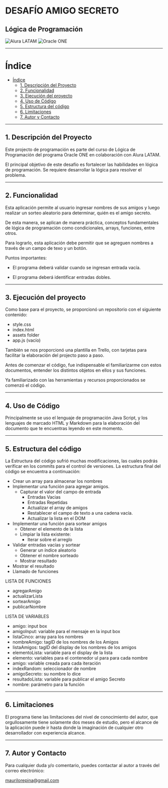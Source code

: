 <h1 align="left">DESAFÍO AMIGO SECRETO</h1>

## Lógica de Programación

![Alura LATAM](https://img.shields.io/badge/Alura-LATAM-blue) ![Oracle ONE](https://img.shields.io/badge/Oracle-ONE-red)

---
# Índice
- [Índice](#índice)
  - [1. Descripción del Proyecto](#1-descripción-del-proyecto)
  - [2. Funcionalidad](#2-funcionalidad)
  - [3. Ejecución del proyecto](#3-ejecución-del-proyecto)
  - [4. Uso de Código](#4-uso-de-código)
  - [5. Estructura del código](#5-estructura-del-código)
  - [6. Limitaciones](#6-limitaciones)
  - [7. Autor y Contacto](#7-autor-y-contacto)

---

## 1. Descripción del Proyecto

Este projecto de programación es parte del curso de Lógica de Programación del programa Oracle ONE en colaboración con Alura LATAM.

El principal objetivo de este desafío es fortalecer las habilidades en lógica de programación. Se requiere desarrollar la lógica para resolver el problema.

---

## 2. Funcionalidad

Esta aplicación permite al usuario ingresar nombres de sus amigos y luego realizar un sorteo aleatorio para determinar, quién es el amigo secreto.

De esta manera, se aplican de manera práctica, conceptos fundamentales de lógica de programación como condicionales, arrays, funciones, entre otros.

Para lograrlo, esta aplicación debe permitir que se agreguen nombres a través de un campo de texo y un botón.

Puntos importantes:

- El programa deberá validar cuando se ingresan entrada vacía.

- El programa deberá identificar entradas dobles.
  
---

## 3. Ejecución del proyecto

Como base para el proyecto, se proporcionó un repositorio con el siguiente contenido:

- style.css
- index.html
- assets folder
- app.js (vacío)

También se nos proporcionó una plantilla en Trello, con tarjetas para facilitar la elaboración del projecto paso a paso.

Antes de comenzar el  código, fue indispensable el familiarizarme con estos documentos, entender los distintos objetos en ellos y sus funciones.

Ya familiarizado con las herramientas y recursos proporcionados se comenzó el código.

---

## 4. Uso de Código

Principalmente se uso el lenguaje de programación Java Script, y los lenguajes de marcado HTML y Markdown para la elaboración del documento que te encuentras leyendo en este momento.

---

## 5. Estructura del código

La Estructura del código sufrió muchas modificaciones, las cuales podrás verificar en los commits para el control de versiones. La estructura final del código se encuentra a continuación:

- Crear un array para almacenar los nombres
- Implementar una función para agregar amigos.
  - Capturar el valor del campo de entrada
    - Entradas Vacias
    - Entradas Repetidas
    - Actualizar el array de amigos
    - Restablecer el campo de texto a una cadena vacía.
    - Actualizar la lista en el DOM
- Implementar una función para sortear amigos
  - Obtener el elemento de la lista
  - Limpiar la lista existente:
    - Iterar sobre el arreglo
- Validar entradas vacías y sortear
  - Generar un índice aleatorio
  - Obtener el nombre sorteado
  - Mostrar resultado
- Mostrar el resultado
- Llamado de funciones

LISTA DE FUNCIONES

- agregarAmigo
- actualizarLista
- sortearAmigo
- publicarNombre

LISTA DE VARIABLES

- amigo: input box
- amigoInput: variable para el mensaje en la input box
- listaCinco: array para los nombres
- nombreAmigo: tagID de los nombres de los Amigos
- listaAmigos: tagID del display de los nombres de los amigos
- elementoLista: variable para el display de la lista
- elemento: variables para el contenedor ul para para cada nombre
- amigo: variable creada para cada iteración
- indexRandom: seleccionador de nombre
- amigoSecreto: su nombre lo dice
- resultadoLista: variable para publicar el amigo Secreto
- nombre: parámetro para la función
  
---

## 6. Limitaciones

El programa tiene las limitaciones del nivel de conocimiento del autor, que orgullosamente tiene solamente dos meses de estudio, pero el alcance de la aplicación puede ir hasta donde la imaginación de cualquier otro desarrollador con experiencia alcance.

---

## 7. Autor y Contacto

Para cualquier duda y/o comentario, puedes contactar al autor a través del correo electrónico:

[maurilorepina@gmail.com](mailto:maurilorepina@gmail.com)